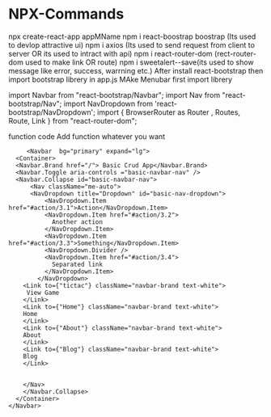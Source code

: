 # NPX-Commands
npx create-react-app appMName
npm i react-boostrap  boostrap (Its used to devlop attractive ui)
npm i axios (Its used to send request from client to server OR its used to intract with api)
npm i react-router-dom (rect-router-dom used to make link OR route)
npm i sweetalert--save(its used to show message like error, success, warrning etc.)
After install react-bootstrap then import bootstrap librery in app.js
MAke Menubar
first import librery 


import Navbar  from "react-bootstrap/Navbar";
import Nav  from "react-bootstrap/Nav";
import NavDropdown from 'react-bootstrap/NavDropdown';
import { BrowserRouter as Router , Routes, Route, Link } from "react-router-dom";


function code Add function whatever you want 


         <Navbar  bg="primary" expand="lg">
      <Container>
      <Navbar.Brand href="/"> Basic Crud App</Navbar.Brand>
      <Navbar.Toggle aria-controls ="basic-navbar-nav" />
      <Navbar.Collapse id="basic-navbar-nav">
          <Nav className="me-auto">
          <NavDropdown title="Dropdown" id="basic-nav-dropdown">
              <NavDropdown.Item href="#action/3.1">Action</NavDropdown.Item>
              <NavDropdown.Item href="#action/3.2">
                Another action
              </NavDropdown.Item>
              <NavDropdown.Item href="#action/3.3">Something</NavDropdown.Item>
              <NavDropdown.Divider />
              <NavDropdown.Item href="#action/3.4">
                Separated link
              </NavDropdown.Item>
            </NavDropdown>
        <Link to={"tictac"} className="navbar-brand text-white">
         View Game
        </Link>
        <Link to={"Home"} className="navbar-brand text-white">
        Home
        </Link>
        <Link to={"About"} className="navbar-brand text-white">
        About
        </Link>
        <Link to={"Blog"} className="navbar-brand text-white">
        Blog
        </Link>

        
        </Nav>
        </Navbar.Collapse>
      </Container>
    </Navbar>

